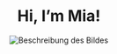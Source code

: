 <div align="center" >
   <h1>Hi, I’m Mia!</h1>
</div>
<div align="center" >
<img src="https://user-images.githubusercontent.com/130464314/232234472-6d144cc0-657c-4055-8fab-f4362eff71cf.png" alt="Beschreibung des Bildes">
</div>


